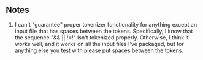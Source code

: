 ## Notes
1. I can't "guarantee" proper tokenizer functionality for anything except an input file that has spaces between the tokens. Specifically, I know that the sequence "&& || !=!" isn't tokenized properly. Otherwise, I think it works well, and it works on all the input files I've packaged, but for anything else you test with please put spaces between the tokens.